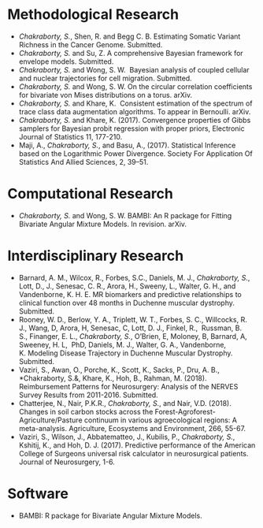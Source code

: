 # Methodological Research
* *Chakraborty, S.*, Shen, R. and Begg C. B. Estimating Somatic Variant Richness in the Cancer Genome. Submitted.
* *Chakraborty, S.* and Su, Z. A comprehensive Bayesian framework for envelope models. Submitted.
* *Chakraborty, S.* and Wong, S. W.  Bayesian analysis of coupled cellular and nuclear trajectories for cell migration. Submitted.
* *Chakraborty, S.* and Wong, S. W. On the circular correlation coefficients for bivariate von Mises distributions on a torus. arXiv.
* *Chakraborty, S.* and Khare, K.  Consistent estimation of the spectrum of trace class data augmentation algorithms. To appear in Bernoulli. arXiv.
* *Chakraborty, S.* and Khare, K. (2017). Convergence properties of Gibbs samplers for Bayesian probit regression with proper priors, Electronic Journal of Statistics 11, 177-210.
* Maji, A., *Chakraborty, S.*, and Basu, A., (2017). Statistical Inference based on the Logarithmic Power Divergence. Society For Application Of Statistics And Allied Sciences, 2, 39–51.

# Computational Research
* *Chakraborty, S.* and Wong, S. W. BAMBI: An R package for Fitting Bivariate Angular Mixture Models. In revision. arXiv.

# Interdisciplinary Research
* Barnard, A. M., Wilcox, R., Forbes, S.C., Daniels, M. J., *Chakraborty, S.*, Lott, D., J., Senesac, C. R., Arora, H., Sweeny, L., Walter, G. H., and Vandenborne, K. H. E. MR biomarkers and predictive relationships to clinical function over 48 months in Duchenne muscular dystrophy. Submitted.
* Rooney, W. D., Berlow, Y. A., Triplett, W. T., Forbes, S. C., Willcocks, R. J., Wang, D, Arora, H, Senesac, C, Lott, D. J., Finkel, R.,  Russman, B. S., Finanger, E. L., *Chakraborty, S.*, O’Brien, E, Moloney, B, Barnard, A, Sweeney, H. L,  PhD, Daniels, M. J., Walter, G. A., Vandenborne, K. Modeling Disease Trajectory in Duchenne Muscular Dystrophy. Submitted.
* Vaziri, S., Awan, O., Porche, K., Scott, K., Sacks, P., Dru, A. B., *Chakraborty, S.&, Khare, K., Hoh, B., Rahman, M. (2018). Reimbursement Patterns for Neurosurgery: Analysis of the NERVES Survey Results from 2011-2016. Submitted.
* Chatterjee, N., Nair, P.K.R., *Chakraborty, S.*, and Nair, V.D. (2018). Changes in soil carbon stocks across the Forest-Agroforest-Agriculture/Pasture continuum in various agroecological regions: A meta-analysis. Agriculture, Ecosystems and Environment, 266, 55-67.
* Vaziri, S., Wilson, J., Abbatematteo, J., Kubilis, P., *Chakraborty, S.*, Kshitij, K., and Hoh, D. J. (2017). Predictive performance of the American College of Surgeons universal risk calculator in neurosurgical patients. Journal of Neurosurgery, 1-6.

# Software
* BAMBI: R package for Bivariate Angular Mixture Models.
